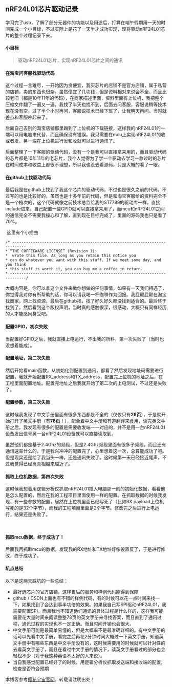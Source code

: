 
## nRF24L01芯片驱动记录


​ 学习完了usb，了解了部分元器件的功能以及用途后，打算在端午假期用一天的时间完成一个小目标，不过实际上是花了一天半才成功实现，现将驱动nRF24L01芯片的整个过程记录下来。


#### 小目标



> 驱动nRF24L01芯片，实现nRF24L01芯片之间的通讯


#### 在淘宝问客服找驱动代码


​ 这个过程一言难尽，一开始因为贪便宜，我买芯片的店铺不是官方店铺，属于私营的店铺，卖的东西也很杂。虽然便宜了几块钱，但是资料相对来说会不全，而且比较老旧（都是10年11年的代码），在商家描述里面，资料里面有上位机，我把整个压缩文件翻了一遍又一遍，我找了半天也找不到，后面去问客服，客服说稍等技术现在没有空，过了半个小时再问，客服说技术已经下班了，让我明天再问。当时就差点和客服吵起来了。


​ 后面自己去别的淘宝店铺那里蹭到了上位机的下载链接，这样我的nRF24L01的一端可以用电脑来代替，而且确保没有错误。我只需要在mcu上实现nRF24L01的收或者发，另一端在上位机进行发和收就可以进行通讯了。


​ 后面整理了一下客服的驱动代码，没有一个是我可以直接拿来用的，而且驱动代码的芯片都是10年11年的老芯片，我个人觉得为了学一个驱动去学习一款过时的芯片在时间成本和收益上都很不理想，所以我也没去看源码，只是大概的看了一眼。


#### 在github上找驱动代码


​ 最后我是在github上找到了我这个芯片的驱动代码，不过也是很久之前的代码，不过写的也是比较好的，虽然也是十多年前的代码，但是和淘宝客服给的资料完全不是一个档次的，这个代码就像之前技术总监给我的ST7789的驱动库一样，直接include进来，自己配置一些GPIO就可以直接拿来用了，而mcu和nRF24L01之间的通信完全不需要我操心和了解，直到现在目标完成了，里面的源码我也只是看了70%。


​ 这里有个小插曲



```
/* ----------------------------------------------------------------------------
* “THE COFFEEWARE LICENSE” (Revision 1):
*  wrote this file. As long as you retain this notice you
* can do whatever you want with this stuff. If we meet some day, and you think
* this stuff is worth it, you can buy me a coffee in return.
* -----------------------------------------------------------------------------/

```

​ 大概内容是，你可以拿这个文件来做你想做的任何事情，如果有一天我们相遇了，你觉得我对你有所帮助的话，你可以请我喝一杯咖啡作为回报。我屁颠屁颠在淘宝找商家，网上找资源，最后在github找，找了好久好久都没找到适合的。最后终于找到了，然后看到这个版权声明，当时真的感触很深，很感动，大概只有同样经历的人才能感同身受吧。


#### 配置GPIO，初次失败


​ 当配置好GPIO之后，我就直接上电运行，不出我的所料，第一次失败了（当时也没想着能成）。


#### 配置地址，第二次失败


​ 然后开始看main函数，从初始化到配置到通讯，都看了然后发现地址码需要进行配置，我就开始配置RX\_address和TX\_address，配置完上位机的地址之后，在工程里面配置地址。配置完地址之后我就开始了第二次的上电测试，不过还是失败了。


#### 配置参数，第三次失败


​ 这时候我发现了中文手册里面有很多东西都是不全的（仅仅只有**26页**），于是就开始打开了英文手册（有**78页**！），配合着中文手册和有道翻译来食用，读完英文手册之后，我发现有很多的配置是需要收发端一一对应的，并不是用一台nRF24L01设备发出信号另一台nRF24L01设备就可以直接读取到。


​ 虽然他们都是基于2\.4Ghz的频段，但是2\.4Ghz频段里面有很多子频段，而且还有通讯速率什么的。于是我兴冲冲的配置完了，心里想着这一次，总算能成功了吧。但是现实还是给了我当头一棒，还是通讯失败了。这时候第一天已经接近尾声，不过我觉得已经离真相越来越近了。


#### 抓取上位机数据，第四次失败


​ 这时候我想着用逻辑分析仪抓取nRF24L01插入电脑那一刻的初始化数据，看看他是怎么配置的，然后在我的工程项目里面使用一样的配置。在抓取数据的时候我发现，有一些参数的配置，居然在上位机里面已经写死了（比如RX payload上位机写死的是32个字节），而我的工程项目里面是2个字节。修改完之后进行上电运行，结果还是失败了。


​


#### 抓取mcu数据，终于成功了！


​ 后面我再抓取mcu的数据，发现我的RX地址和TX地址好像设置反了，于是进行修改，终于成功了。


#### 坑点总结


以下是这两天踩坑的一些总结：


* 最好选芯片的官方店铺，这样售后的服务和样例代码能得到保障
* github / CSDN上面也有不错的样例代码，有的时候可以花一点时间来找一下，如果找到了会达到事半功倍的效果。如果我自己写SPI驱动nRF24L01，我需要配置SPI，而且我也不知道他们通讯的具体过程是什么样的，这样我可能需要花大量时间来阅读整整78页的英文手册来寻找答案，而且直到了通讯过程，通讯过程的实现也不一定正确。而且时间开销也会很大。
* 中文手册可能是最简单易懂的，但是大概率不是最准确详细的。有中文手册的话可以先看中文手册，看完之后再花2分钟时间大概过一下英文手册，知道英文手册中有哪些东西是中文手册没有的，这时候需要用的时候就可以针对性的去看英文手册了，而且在看过中文手册的情况下，读英文手册看过的部分也会轻松不少（对于我这种英语不太好的人来说）。
* 当自我感觉配置已经好了的时候，用逻辑分析仪抓取发送端和接收端的配置，检查是否符合预期


 本博客参考[樱花宇宙官网](https://yzygzn.com)。转载请注明出处！
